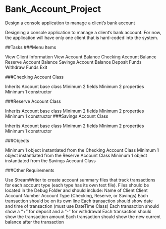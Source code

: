 # Bank_Account_Project
Design a console application to manage a client’s bank account

Designing a console application to manage a client’s bank account. For now, the application will have only one client that is hard-coded into the system.

##Tasks ###Menu Items

 View Client Information
 View Account Balance
 Checking Account Balance
 Reserve Account Balance
 Savings Account Balance
 Deposit Funds
 Withdraw Funds
 Exit
 
###Checking Account Class

 Inherits Account base class
 Minimum 2 fields
 Minimum 2 properties
 Minimum 1 constructor
 
###Reserve Account Class

 Inherits Account base class
 Minimum 2 fields
 Minimum 2 properties
 Minimum 1 constructor
###Savings Account Class

 Inherits Account base class
 Minimum 2 fields
 Minimum 2 properties
 Minimum 1 constructor
 
###Objects

 Minimum 1 object instantiated from the Checking Account Class
 Minimum 1 object instantiated from the Reserve Account Class
 Minimum 1 object instantiated from the Savings Account Class
 
###Other Requirements

 Use StreamWriter to create account summary files that track transactions for each account type (each type has its own text file). Files should be located in the Debug Folder and should include:
 Name of Client
 Client Account Number
 Account Type (Checking, Reserve, or Savings)
 Each transaction should be on its own line
 Each transaction should show date and time of transaction (must use DateTime Class)
 Each transaction should show a “+” for deposit and a “-” for withdrawal
 Each transaction should show the transaction amount
 Each transaction should show the new current balance after the transaction
